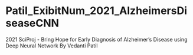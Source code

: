 # Patil_ExibitNum_2021_AlzheimersDiseaseCNN
2021 SciProj - Bring Hope for Early Diagnosis of Alzheimer’s Disease using Deep Neural Network By Vedanti Patil
